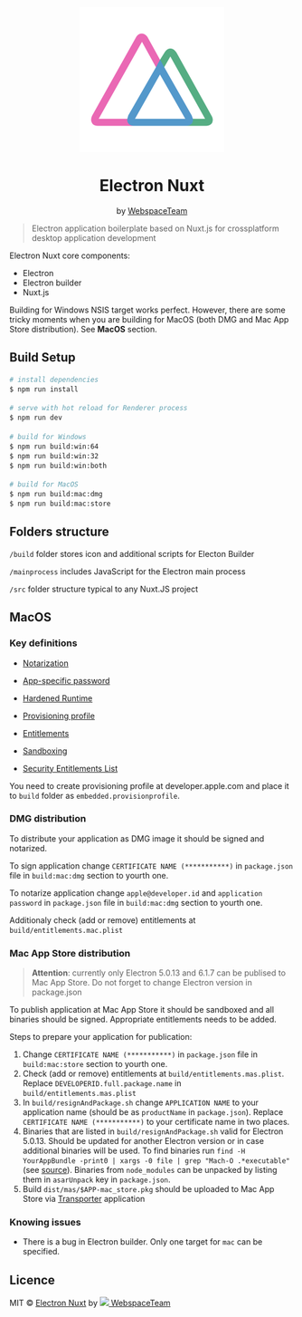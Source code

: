 <p align="center">
    <a href="https://webspaceteam.com" target="_blank">
        <img src="./build/icon.png" width="256" title="Electron-Nuxt Logo">
    </a>
</p>
<h1 align="center">Electron Nuxt</h1>  
<p align="center">
   by <a href="https://webspaceteam.com" target="_blank">WebspaceTeam</a>
</p>

> Electron application boilerplate based on Nuxt.js for crossplatform desktop application development

Electron Nuxt core components:

+ Electron
+ Electron builder
+ Nuxt.js

Building for Windows NSIS target works perfect. However, there are some tricky moments when you are building for MacOS (both DMG and Mac App Store distribution). See **MacOS** section.

## Build Setup

``` bash
# install dependencies
$ npm run install

# serve with hot reload for Renderer process
$ npm run dev

# build for Windows
$ npm run build:win:64
$ npm run build:win:32
$ npm run build:win:both

# build for MacOS
$ npm run build:mac:dmg
$ npm run build:mac:store
```

## Folders structure

`/build` folder stores icon and additional scripts for Electon Builder

`/mainprocess` includes JavaScript for the Electron main process

`/src` folder structure typical to any Nuxt.JS project 

## MacOS

### Key definitions

+ <a href="https://developer.apple.com/documentation/xcode/notarizing_macos_software_before_distribution" target="_blank">Notarization</a>

+ <a href="https://support.apple.com/en-us/HT204397" target="_blank">App-specific password</a>

+ <a href="https://developer.apple.com/documentation/security/hardened_runtime_entitlements" target="_blank">Hardened Runtime</a>

+ <a href="https://developer.apple.com/documentation/appstoreconnectapi/profiles" target="_blank">Provisioning profile</a>

+ <a href="https://developer.apple.com/documentation/bundleresources/entitlements" target="_blank">Entitlements</a>

+ <a href="https://developer.apple.com/app-sandboxing/" target="_blank">Sandboxing</a>

+ <a href="https://developer.apple.com/library/archive/documentation/Miscellaneous/Reference/EntitlementKeyReference/Chapters/EnablingAppSandbox.html#//apple_ref/doc/uid/TP40011195-CH4-SW1" target="_blank">Security Entitlements List</a>


You need to create provisioning profile at developer.apple.com and place it to `build` folder as `embedded.provisionprofile`. 

### DMG distribution 

To distribute your application as DMG image it should be signed and notarized.

To sign application change `CERTIFICATE NAME (***********)` in `package.json` file in `build:mac:dmg` section to yourth one.

To notarize application change `apple@developer.id` and `application password` in `package.json` file in `build:mac:dmg` section to yourth one.

Additionaly check (add or remove) entitlements at `build/entitlements.mac.plist`

### Mac App Store distribution

> **Attention**: currently only Electron 5.0.13 and 6.1.7 can be publised to Mac App Store. Do not forget to change Electron version in package.json

To publish application at Mac App Store it should be sandboxed and all binaries should be signed. Appropriate entitlements needs to be added.

Steps to prepare your application for publication:

1. Change `CERTIFICATE NAME (***********)` in `package.json` file in `build:mac:store` section to yourth one.
2. Check (add or remove) entitlements at `build/entitlements.mas.plist`. Replace `DEVELOPERID.full.package.name` in `build/entitlements.mas.plist`
3. In `build/resignAndPackage.sh` change `APPLICATION NAME` to your application name (should be as `productName` in `package.json`). Replace `CERTIFICATE NAME (***********)` to your certificate name in two places.
4. Binaries that are listed in `build/resignAndPackage.sh` valid for Electron 5.0.13. Should be updated for another Electron version or in case additional binaries will be used. To find binaries run
`find -H YourAppBundle -print0 | xargs -0 file | grep "Mach-O .*executable"` (see <a href="https://developer.apple.com/library/archive/documentation/Security/Conceptual/AppSandboxDesignGuide/AppSandboxImplementationChecklist/AppSandboxImplementationChecklist.html#//apple_ref/doc/uid/TP40011183-CH8-SW1" target="_blank">source</a>). Binaries from `node_modules` can be unpacked by listing them in `asarUnpack` key in `package.json`.
5. Build `dist/mas/$APP-mac_store.pkg` should be uploaded to Mac App Store via <a href="https://apps.apple.com/us/app/transporter/id1450874784?mt=12" target="_blank">Transporter</a> application


### Knowing issues

+ There is a bug in Electron builder. Only one target for `mac` can be specified.


## Licence
MIT © [Electron Nuxt](https://github.com/webspaceteam/electron-nuxt) by <a href="https://webspaceteam.com" target="_blank"><img src="https://webspaceteam.com/assets/images/favicon/favicon-16x16.png"> WebspaceTeam</a>
